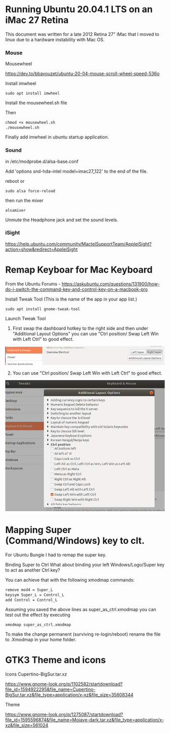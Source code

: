 # Running Ubuntu 20.04.1 LTS on an iMac 27 Retina 

This document was written for a late 2012 Retina 27" iMac that I moved to linux due to a hardware instability with Mac OS. 

### Mouse
Mousewheel 

https://dev.to/bbavouzet/ubuntu-20-04-mouse-scroll-wheel-speed-536o

Install imwheel

    sudo apt install imwheel

Install the mousewheel.sh file

Then 

    chmod +x mousewheel.sh
    ./mousewheel.sh

Finally add imwheel in ubuntu startup application.

### Sound 

in 
/etc/modprobe.d/alsa-base.conf

Add 'options snd-hda-intel model=imac27_122' to the end of the file. 


reboot or 

    sudo alsa force-reload

then run the mixer 

    alsamixer

Unmute the Headphone jack and set the sound levels. 

### iSight

https://help.ubuntu.com/community/MactelSupportTeam/AppleiSight?action=show&redirect=AppleiSight


# Remap Keyboar for Mac Keyboard 

From the Ubuntu Forums - 
https://askubuntu.com/questions/131900/how-do-i-switch-the-command-key-and-control-key-on-a-macbook-pro

Install Tweak Tool (This is the name of the app in your app list.)
   
    sudo apt install gnome-tweak-tool

Launch Tweak Tool 

1. First swap the dashboard hotkey to the right side and then under "Additional Layout Options" 
you can use "Ctrl position/ Swap Left Win with Left Ctrl" to good effect.

![Super](./images/right_super.png)

2. You can use "Ctrl position/ Swap Left Win with Left Ctrl" to good effect.

![Layout](./images/layout.png)

# Mapping Super (Command/Windows) key to clt. 
For Ubuntu Bungie I had to remap the super key. 

Binding Super to Ctrl
What about binding your left Windows/Logo/Super key to act as another Ctrl key?

You can achieve that with the following xmodmap commands:

    remove mod4 = Super_L
    keysym Super_L = Control_L
    add Control = Control_L

Assuming you saved the above lines as super_as_ctrl.xmodmap you can test out the effect by executing

    xmodmap super_as_ctrl.xmodmap

To make the change permanent (surviving re-login/reboot) rename the file to .Xmodmap in your home folder.


# GTK3 Theme and icons 

Icons Cupertino-BigSur.tar.xz

https://www.gnome-look.org/p/1102582/startdownload?file_id=1594922295&file_name=Cupertino-BigSur.tar.xz&file_type=application/x-xz&file_size=35608344

Theme 

https://www.gnome-look.org/p/1275087/startdownload?file_id=1595596874&file_name=Mojave-dark.tar.xz&file_type=application/x-xz&file_size=561024